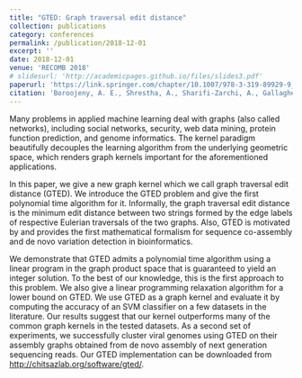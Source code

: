 ```yaml
---
title: "GTED: Graph traversal edit distance"
collection: publications
category: conferences
permalink: /publication/2018-12-01
excerpt: ''
date: 2018-12-01
venue: 'RECOMB 2018'
# slidesurl: 'http://academicpages.github.io/files/slides3.pdf'
paperurl: 'https://link.springer.com/chapter/10.1007/978-3-319-89929-9_3'
citation: 'Boroojeny, A. E., Shrestha, A., Sharifi-Zarchi, A., Gallagher, S. R., Sahinalp, S. C., & Chitsaz, H. (2018). GTED: Graph traversal edit distance. In Research in Computational Molecular Biology: 22nd Annual International Conference, RECOMB 2018, Paris, France, April 21-24, 2018, Proceedings 22 (pp. 37-53). Springer International Publishing.'
---
```


Many problems in applied machine learning deal with graphs (also called networks), including social networks, security, web data mining, protein function prediction, and genome informatics. The kernel paradigm beautifully decouples the learning algorithm from the underlying geometric space, which renders graph kernels important for the aforementioned applications.

In this paper, we give a new graph kernel which we call graph traversal edit distance (GTED). We introduce the GTED problem and give the first polynomial time algorithm for it. Informally, the graph traversal edit distance is the minimum edit distance between two strings formed by the edge labels of respective Eulerian traversals of the two graphs. Also, GTED is motivated by and provides the first mathematical formalism for sequence co-assembly and de novo variation detection in bioinformatics.

We demonstrate that GTED admits a polynomial time algorithm using a linear program in the graph product space that is guaranteed to yield an integer solution. To the best of our knowledge, this is the first approach to this problem. We also give a linear programming relaxation algorithm for a lower bound on GTED. We use GTED as a graph kernel and evaluate it by computing the accuracy of an SVM classifier on a few datasets in the literature. Our results suggest that our kernel outperforms many of the common graph kernels in the tested datasets. As a second set of experiments, we successfully cluster viral genomes using GTED on their assembly graphs obtained from de novo assembly of next generation sequencing reads. Our GTED implementation can be downloaded from http://chitsazlab.org/software/gted/.
